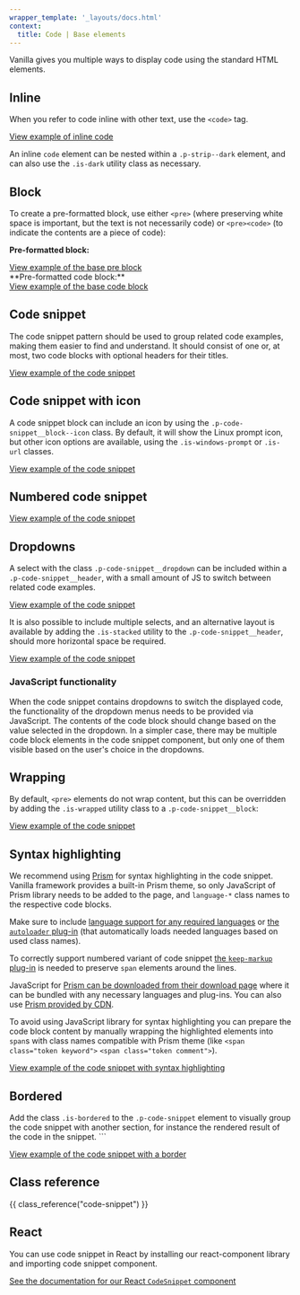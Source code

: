 ```yaml
---
wrapper_template: '_layouts/docs.html'
context:
  title: Code | Base elements
---
```


Vanilla gives you multiple ways to display code using the standard HTML elements.

## Inline

When you refer to code inline with other text, use the <code>&lt;code></code> tag.

<div class="embedded-example"><a href="/docs/examples/base/code/inline/" class="js-example">
View example of inline code
</a></div>

An inline `code` element can be nested within a `.p-strip--dark` element, and can also use the `.is-dark` utility class as necessary.

## Block

To create a pre-formatted block, use either `<pre>` (where preserving white space is important, but the text is not necessarily code) or `<pre><code>` (to indicate the contents are a piece of code):

**Pre-formatted block:**

<div class="embedded-example"><a href="/docs/examples/base/pre/" class="js-example">
View example of the base pre block
</a></div>
**Pre-formatted code block:**

<div class="embedded-example"><a href="/docs/examples/base/code/block/" class="js-example">
View example of the base code block
</a></div>

## Code snippet

The code snippet pattern should be used to group related code examples, making them easier to find and understand. It should consist of one or, at most, two code blocks with optional headers for their titles.

<div class="embedded-example"><a href="/docs/examples/patterns/code-snippet/default" class="js-example">
View example of the code snippet
</a></div>

## Code snippet with icon

A code snippet block can include an icon by using the `.p-code-snippet__block--icon` class. By default, it will show the Linux prompt icon, but other icon options are available, using the `.is-windows-prompt` or `.is-url` classes.

<div class="embedded-example"><a href="/docs/examples/patterns/code-snippet/icon" class="js-example">
View example of the code snippet
</a></div>

## Numbered code snippet

<div class="embedded-example"><a href="/docs/examples/patterns/code-snippet/numbered" class="js-example">
View example of the code snippet
</a></div>

## Dropdowns

A select with the class `.p-code-snippet__dropdown` can be included within a `.p-code-snippet__header`, with a small amount of JS to switch between related code examples.

<div class="embedded-example"><a href="/docs/examples/patterns/code-snippet/dropdown" class="js-example">
View example of the code snippet
</a></div>

It is also possible to include multiple selects, and an alternative layout is available by adding the `.is-stacked` utility to the `.p-code-snippet__header`, should more horizontal space be required.

<div class="embedded-example"><a href="/docs/examples/patterns/code-snippet/dropdown-multiple" class="js-example">
View example of the code snippet
</a></div>

### JavaScript functionality

When the code snippet contains dropdowns to switch the displayed code, the functionality of the dropdown menus needs to be provided via JavaScript. The contents of the code block should change based on the value selected in the dropdown. In a simpler case, there may be multiple code block elements in the code snippet component, but only one of them visible based on the user's choice in the dropdowns.

## Wrapping

By default, `<pre>` elements do not wrap content, but this can be overridden by adding the `.is-wrapped` utility class to a `.p-code-snippet__block`:

<div class="embedded-example"><a href="/docs/examples/patterns/code-snippet/wrapping" class="js-example">
View example of the code snippet
</a></div>

## Syntax highlighting

We recommend using [Prism](https://prismjs.com/) for syntax highlighting in the code snippet. Vanilla framework provides a built-in Prism theme, so only JavaScript of Prism library needs to be added to the page, and `language-*` class names to the respective code blocks.

Make sure to include [language support for any required languages](https://prismjs.com/index.html#supported-languages) or [the `autoloader` plug-in](https://prismjs.com/plugins/autoloader/) (that automatically loads needed languages based on used class names).

To correctly support numbered variant of code snippet [the `keep-markup` plug-in](https://prismjs.com/plugins/keep-markup/) is needed to preserve `span` elements around the lines.

JavaScript for [Prism can be downloaded from their download page](https://prismjs.com/download) where it can be bundled with any necessary languages and plug-ins. You can also use [Prism provided by CDN](https://prismjs.com/index.html#basic-usage-cdn).

To avoid using JavaScript library for syntax highlighting you can prepare the code block content by manually wrapping the highlighted elements into `span`s with class names compatible with Prism theme (like `<span class="token keyword">` `<span class="token comment">`).

<div class="embedded-example"><a href="/docs/examples/patterns/code-snippet/prism" class="js-example">
View example of the code snippet with syntax highlighting
</a></div>

## Bordered

Add the class `.is-bordered` to the `.p-code-snippet` element to visually group the code snippet with another section, for instance the rendered result of the code in the snippet. ```

<div class="embedded-example"><a href="/docs/examples/patterns/code-snippet/is-bordered" class="js-example">
View example of the code snippet with a border
</a></div>

## Class reference

{{ class_reference("code-snippet") }}

## React

You can use code snippet in React by installing our react-component library and importing code snippet component.

[See the documentation for our React `CodeSnippet` component](https://canonical.github.io/react-components/?path=/docs/codesnippet--default-story#code-snippet)
